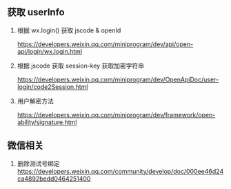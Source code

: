 

## 获取 userInfo 

1. 根据 wx.login() 获取 jscode & openId

   https://developers.weixin.qq.com/miniprogram/dev/api/open-api/login/wx.login.html

2. 根据 jscode 获取 session-key 获取加密字符串

   https://developers.weixin.qq.com/miniprogram/dev/OpenApiDoc/user-login/code2Session.html

3. 用户解密方法

   https://developers.weixin.qq.com/miniprogram/dev/framework/open-ability/signature.html


## 微信相关
1. 删除测试号绑定
https://developers.weixin.qq.com/community/develop/doc/000ee46d24ca4892bedd0464251400